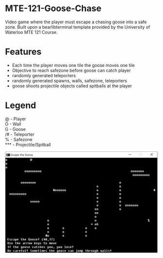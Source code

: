 # MTE-121-Goose-Chase
Video game where the player must escape a chasing goose into a safe zone. Built upon a bearlibterminal template provided by the University of Waterloo MTE 121 Course. 

# Features
- Each time the player moves one tile the goose moves one tile
- Objective to reach safezone before goose can catch player
- randomly generated teleporters
- randomly generated spawns, walls, safezone, teleporters
- goose shoots projectile objects called spitballs at the player

# Legend
@ - Player  
O - Wall  
G - Goose  
/# - Teleporter  
% - Safezone  
*** - Projectile/Spitball  

![goose chase](https://github.com/chenalan02/MTE-121-Goose-Chase/blob/main/Goose%20Chase.JPG)
